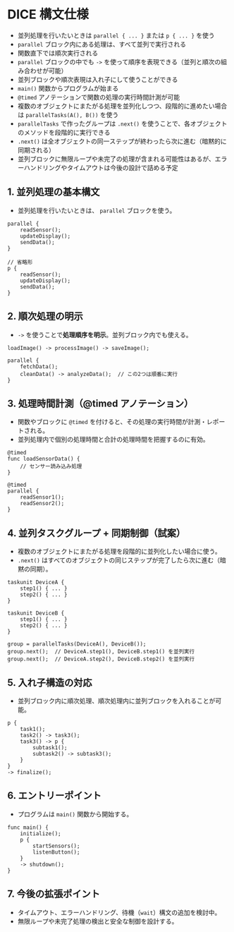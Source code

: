 # DICE 構文仕様

- 並列処理を行いたいときは `parallel { ... }` または `p { ... }` を使う
- `parallel` ブロック内にある処理は、すべて並列で実行される
- 関数直下では順次実行される
- `parallel` ブロックの中でも `->` を使って順序を表現できる（並列と順次の組み合わせが可能）
- 並列ブロックや順次表現は入れ子にして使うことができる
- `main()` 関数からプログラムが始まる
- `@timed` アノテーションで関数の処理の実行時間計測が可能
- 複数のオブジェクトにまたがる処理を並列化しつつ、段階的に進めたい場合は `parallelTasks(A(), B())` を使う
- `parallelTasks` で作ったグループは `.next()` を使うことで、各オブジェクトのメソッドを段階的に実行できる
- `.next()` は全オブジェクトの同一ステップが終わったら次に進む（暗黙的に同期される）
- 並列ブロックに無限ループや未完了の処理が含まれる可能性はあるが、エラーハンドリングやタイムアウトは今後の設計で詰める予定

## 1. 並列処理の基本構文

- 並列処理を行いたいときは、 `parallel` ブロックを使う。

```dice
parallel {
	readSensor();
	updateDisplay();
	sendData();
}

// 省略形
p {
	readSensor();
	updateDisplay();
	sendData();
}
```

## 2. 順次処理の明示

- `->` を使うことで**処理順序を明示**。並列ブロック内でも使える。

```dice
loadImage() -> processImage() -> saveImage();

parallel {
	fetchData();
	cleanData() -> analyzeData();  // この2つは順番に実行
}
```

## 3. 処理時間計測（@timed アノテーション）

- 関数やブロックに `@timed` を付けると、その処理の実行時間が計測・レポートされる。
- 並列処理内で個別の処理時間と合計の処理時間を把握するのに有効。

```dice
@timed
func loadSensorData() {
    // センサー読み込み処理
}

@timed
parallel {
    readSensor1();
    readSensor2();
}
```

## 4. 並列タスクグループ + 同期制御（試案）

- 複数のオブジェクトにまたがる処理を段階的に並列化したい場合に使う。
- `.next()` はすべてのオブジェクトの同じステップが完了したら次に進む（暗黙の同期）。

```dice
taskunit DeviceA {
	step1() { ... }
	step2() { ... }
}

taskunit DeviceB {
	step1() { ... }
	step2() { ... }
}

group = parallelTasks(DeviceA(), DeviceB());
group.next();  // DeviceA.step1(), DeviceB.step1() を並列実行
group.next();  // DeviceA.step2(), DeviceB.step2() を並列実行
```

## 5. 入れ子構造の対応

- 並列ブロック内に順次処理、順次処理内に並列ブロックを入れることが可能。

```dice
p {
	task1();
	task2() -> task3();
	task3() -> p {
		subtask1();
		subtask2() -> subtask3();
	}
}
-> finalize();
```

## 6. エントリーポイント

- プログラムは `main()` 関数から開始する。

```dice
func main() {
	initialize();
	p {
		startSensors();
		listenButton();
	}
	-> shutdown();
}
```

## 7. 今後の拡張ポイント

- タイムアウト、エラーハンドリング、待機（`wait`）構文の追加を検討中。
- 無限ループや未完了処理の検出と安全な制御を設計する。
